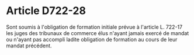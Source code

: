 # Article D722-28

<p>Sont soumis à l'obligation de formation initiale prévue à l'article L. 722-17 les juges des tribunaux de commerce élus n'ayant jamais exercé de mandat ou n'ayant pas accompli ladite obligation de formation au cours de leur mandat précédent.</p>